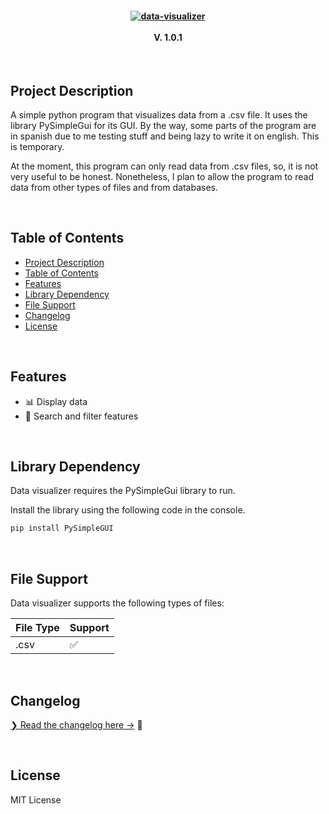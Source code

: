 <h4 align='center'>
    <a href="https://github.com/AsleyR/data_visualizer">
        <img src="https://github.com/AsleyR/data_visualizer/blob/bug-fixing/media/images/data_visualizer_title.png"
        alt="data-visualizer"/>
    </a>
    <br>
    <br>
    V. 1.0.1
</h4>

<br>

## Project Description
A simple python program that visualizes data from a .csv file. It uses the library PySimpleGui for its GUI. By the way, some parts of the program are in spanish due to me testing stuff and being lazy to write it on english. This is temporary.

At the moment, this program can only read data from .csv files, so, it is not very useful to be honest. Nonetheless, I plan to allow the program to read data from other types of files and from databases.

<br>

## Table of Contents

- [Project Description](#project-description)
- [Table of Contents](#table-of-contents)
- [Features](#features)
- [Library Dependency](#library-dependency)
- [File Support](#file-support)
- [Changelog](#changelog)
- [License](#license)

<br>

## Features

- 📊 Display data
- 🔎 Search and filter features
  
<br>

## Library Dependency

Data visualizer requires the PySimpleGui library to run.

Install the library using the following code in the console.

```sh
pip install PySimpleGUI
```

<br>

## File Support

Data visualizer supports the following types of files:

| File Type | Support |
| --------- | ------- |
| .csv | ✅ |

<br>

## Changelog

[❯ Read the changelog here →](changelog.md) 📄

<br>

## License

MIT License
